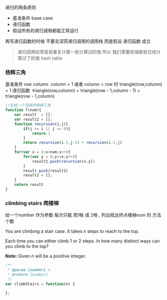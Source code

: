 递归的两条原则

- 基准条件  base case
- 递归函数  
- 假设所有的递归调用都能正常运行

再写递归函数的时候  不要去深究递归调用的调用栈  而是假设 递归函数 成立  

> 递归调用经常容易重复计算一些计算过的值  所以 我们需要存储那些已经计算过了的值  hash table

### 杨辉三角

基准条件 row  column
​	column = 1 或者  column = row 时
​    	triangle(row,column) = 1
递归函数 
​	triangle(row,column) = triangle(row - 1,column - 1) + triangle(row - 1,column)

```js
//生成一个深度的杨辉三角
function f(num){
    var result  = [];
    var result2 = [];
    function recursion(i,j){
        if(j == i || j == 0){
            return 1
        }
        return recursion(i-1,j-1) + recursion(i-1,j)
    }
    for(var x = 0;x<num;x++){
        for(var y = 0;y<=x;y++){
            result2.push(recursion(x,y))
        }
        result.push(result2)
        result2 = [];
    }
    return result
}
```

### climbing stairs 爬楼梯

给一个number 作为参数  每次只能 爬1格  或 2格 ,  列出抵达终点楼梯num 的  方法个数

You are climbing a stair case. It takes *n* steps to reach to the top.

Each time you can either climb 1 or 2 steps. In how many distinct ways can you climb to the top?

**Note:** Given *n* will be a positive integer.

```js
/**
 * @param {number} n
 * @return {number}
 */
var climbStairs = function(n) {
    
};
```


